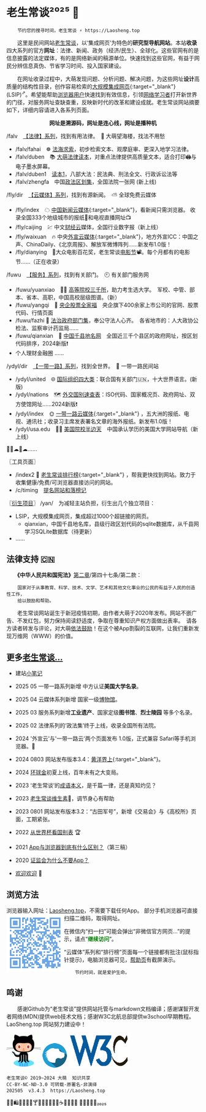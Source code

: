 老生常谈²⁰²⁵ 🐍
========
<link rel="canonical" href="https://Laosheng.top" />

		节约您的搜寻时间，老生常谈 ⚡ https://Laosheng.top

　　这里是民间网站[老生常谈](https://Laosheng.top)，以‘集成网页’为特色的**研究型导航网站**。本站**收录**四大系列的官方**网址**：法律、新闻、政务（经济/民生）、全球化。这些官网有的是信息披露的法定媒体，有的是网络新闻的稿源单位。快速找到这些官网，有益于网民分辨信息真伪、节省学习时间、投入国家建设。

　　在网址收录过程中，大萌发现问题、分析问题、解决问题，为这些网址**设计**高质量的结构性目录，创作容易检索的[大规模集成网页](https://cn.bing.com/search?q=大规模集成网页){:target="_blank"}(LSIP)<sup>⇗</sup>。希望能帮助<u>浏览器用户</u>快速找到有效信息，引领<u>网络学习者</u>打开新世界的门径，对服务网址查缺查重，反映新时代的改革和建设成就。老生常谈网站摘要如下，详细内容请进入各系列页面。

<p align="center"><b>网址是溯源码，网址是连心线，网址是播种机</b></p>

/falv ⠀[【法律】系列](falv)，找到有用法律。　🗼 大萌望海楼，找法不用愁

  + /falv/fahai　☸️ [法海求索](falv/fahai)，初步检索文本、观摩庭审、更深入地学习法律。
  + /falv/duben　📚 [大萌法律读本](falv/duben)，对重点法律提供高质量文本，适合打印🖨与电子墨水屏幕。
  + /falv/duben1　[读本1](falv/duben1)，八部大法：民法典、刑法全文、行政诉讼法等
  + /falv/zhengfa　中国[政法区划集](falv/zhengfa)，全国法院一张网 (新上线)

/fly/dir ⠀[【云媒体】系列](fly/dir)，找到有源新闻。　⛅ 全球免费云媒体

  + /fly/index　☁ [中国新闻云媒体](fly){:target="_blank"}，看新闻只需浏览器。  收录全国333个地级城市的报纸📰和电视直播网址📺
  + /fly/caijing　💹 中文[财经云](fly/caijing)媒体，全国行业数字报（新上线）
  + /fly/waixuan　🔥 中央[外宣云媒体](fly/waixuan ){:target="_blank"}，地方外宣ICC：中国之声、ChinaDaily、《北京周报》、解放军微博阵列……新发布1.0版！
  + /fly/dianying　💐大众电影百花奖，老生常谈[电影节](fly/dianying)📽️。每个月都有的电影节……（正在收录）

/fuwu ⠀[【服务】系列](fuwu)，找到有关部门。　🕘 有关部门服务网

  + /fuwu/yuanxiao　👨‍🎓 [高等院校三千所](fuwu/yuanxiao)，助力考生选大学。　军校、中管、部本、省本、高职，中国高校层级图谱。（新）
  + /fuwu/yangqi　🧧 [央企股票全家福](fuwu/yangqi)　央企旗下400余家上市公司的官网、股票代码、行情页面
  + /fuwu/fazhi 🏢 <a href="fuwu/fazhi" target="fazhiye" title="省地级法治部门">法治政府部门集</a>，奉公守法人心齐。　各省地市的：人大政协公检法、监察审计药监局……
  + /fuwu/qianxian　📑 [中国千县地名网](fuwu/qianxian)　全国近三千个县区的政府网址，按区划代码排序，2024新版❗
  + 个人理财金融圈 ……

/ydyl/dir ⠀[【一带一路】系列](ydyl/dir)，找到全世界。　💃 一带一路民间站

  + /ydyl/united　🌐 [国际组织四大类](ydyl/united )：联合国有关部门🇺🇳，十大世界语言。(新版)
  + /ydyl/nations　🗺 [外交国别速查表](ydyl/nations)：ISO代码、国家概况页、政府网址、双方使馆网址……2024新版❗
  + /ydyl/index　🌞 [一带一路云媒体](ydyl){:target="_blank"} ，五大洲的报纸、电视、通讯社；收录习主席发表署名文章的海外报纸。新发布1.0版！
  + /ydyl/usa.edu　👩‍🎓 [美国院校半边天](ydyl/usa.edu)　中国承认学历的美国大学网站导航（新上线）

   🚄🚃☁🚃☁……


〖工具页面〗
  + /index2 🚩 [老生常谈排行榜](index2.html "大浪淘沙，精选网站"){:target="_blank"} ，帮我更快找到网站。致力于收集健康/免费/可浏览器直接访问的网站。
  + /c/timing ⠀[提名网站和落榜记](c/timing)

〖[衍生项目](yan)〗 /yan/　为减轻主站负担，衍生出几个独立项目：
  + LSIP，大规模集成网页，集成超过1000个超链接的网页。
    + qianxian，中国千县地名库，县级行政区划代码的sqlite数据库，从千县网学习SQLite数据库（待更新）
  + ……


法律支持 🇨🇳
--------

　　**《中华人民共和国宪法》**[第二章](https://laosheng.top/falv/2018-xianfa.txt#第二章公民的基本权利和义务)/第四十七条/第二款：

		国家对于从事教育、科学、技术、文学、艺术和其他文化事业的公民的有益于人民的创造性工作，
		给以鼓励和帮助。

　　老生常谈网站诞生于新冠疫情初期，由作者大萌于2020年发布。网站不嵌广告、不发红包，努力保持阅读舒适度，争取在尊重知识产权方面做出表率。　请各方读者转发与评论，对大萌[依法鼓励](https://Laosheng.top/c/author "联系作者")！在这个被App割裂的互联网，让我们重新发现万维网（WWW）的价值。


更多[老生常谈…](c/)
-------------

+ 建站[小笔记](broad/blog.txt "建站心得")
+ 2025 05 一带一路系列新增 中方认证**美国大学名录**。
+ 2025 04 云媒体系列新增 国家一级[博物馆](fly/bowu '地大物博看中国')。
+ 2025 03 服务系列新增**工业遗产**、国家定级**图书馆**、**烈士陵园** 等多个名录。
+ 2025 02 法律系列的‘政法集’终于上线，收录全国所有法院。

+ 2024 '外宣云'与'一带一路云'两个页面发布 1.0版，正式兼容 Safari等手机浏览器。📱
+ 2024 0803 网站发布版本3.4：[黄洋界上](https://github.com/DiamonWoo/Laosheng.top/releases/tag/v3.4){:target="_blank"}。
+ 2024 [环球金](ydyl/jiaoyisuo)初夏上线，百年未有之大变局。
+ 2023 ‘老生常谈’的[成语本义](c/chengyu)，是千篇一律，还是真知灼见？
+ 2023 [老生常谈维生素](c/vall)🥗，调节身心有帮助
+ 2023 0801 网站发布版本3.2：“古田军号”，新增《交易会》与《高校所》页面，工期紧张。

+ 2022 [从世界杯看国别表](broad/2022/worldcup) 🏆
+ 2021 [App与浏览器到底有什么区别？](c/app-browser-diff.txt)（第三稿）
+ 2020 [证监会为什么不要App？](c/8-证券信息披露的法定媒体.txt)
+ [欢迎欢迎](c/speech "初心与历程") 🙂


浏览方法
--------

浏览器输入网址：[Laosheng.top](https://laosheng.top '老生常谈')，不需要下载任何App。<img src="./indexQR-Blue.png" align="left"> 部分手机浏览器可直接扫描二维码，取得网址。 

在微信内“扫一扫”可能会弹出“非微信官方网页…”的提示，请点“<font color="green"><b>继续访问</b></font>”。

“云媒体”系列和“排行榜”页面每一个链接都有批注(鼠标指针提示)，电脑浏览器可见，[帮助页](c/helpweb "老生常谈站点的浏览帮助")有截屏演示。


		节约时间，就是爱护生命。


鸣谢
------

　　感谢Github为“老生常谈”提供网站托管与markdown文档编译；感谢谋智开发者网络(MDN)提供web技术文档；感谢W3C北航总部提供w3school早期教程。 LaoSheng.top 网站努力建设中！  

![感谢Github支持本站](yan/thanks4github.png)<!-- http://loucypher.github.io/images/octocat.png -->
![谋智开发者网络](yan/thanks4MDN.png)
![W3C北航总部](yan/thanks4W3C.png)

	老生常谈© 2019~2024 大萌	知识共享
	CC-BY-NC-ND-3.0	可转载-原署名-非演绎
	202505	v3.4.3	https://Laosheng.top

🎁🎅🛍💎🎀🥳💐🍸🍹🍺🍻🥂🍷🥃☕🍵🥣🍝🍜 🍇🍉🍰🧀🥧₂₀₂₅
